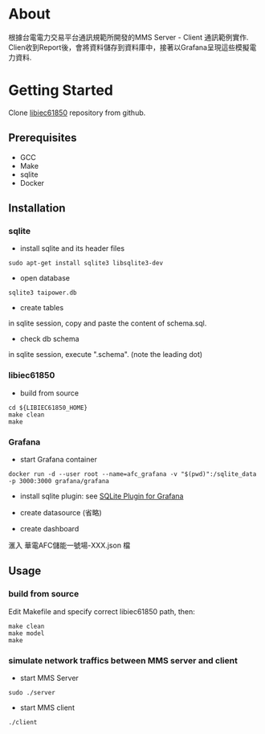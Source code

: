# About

根據台電電力交易平台通訊規範所開發的MMS Server - Client 通訊範例實作.
Clien收到Report後，會將資料儲存到資料庫中，接著以Grafana呈現這些模擬電力資料.

# Getting Started

Clone [libiec61850](https://github.com/mz-automation/libiec61850) repository from github.

## Prerequisites

- GCC
- Make
- sqlite
- Docker

## Installation

### sqlite

- install sqlite and its header files
```
sudo apt-get install sqlite3 libsqlite3-dev
```
- open database
```
sqlite3 taipower.db
```

- create tables

in sqlite session, copy and paste the content of schema.sql.

- check db schema

in sqlite session, execute ".schema". (note the leading dot)

### libiec61850

- build from source
```
cd ${LIBIEC61850_HOME}
make clean
make
```

### Grafana

- start Grafana container
```
docker run -d --user root --name=afc_grafana -v "$(pwd)":/sqlite_data -p 3000:3000 grafana/grafana
```

- install sqlite plugin: see [SQLite Plugin for Grafana](https://grafana.com/grafana/plugins/frser-sqlite-datasource/)

- create datasource (省略)

- create dashboard

滙入 華電AFC儲能一號場-XXX.json 檔

## Usage

### build from source

Edit Makefile and specify correct libiec61850 path, then:

```
make clean
make model
make
```

### simulate network traffics between MMS server and client

- start MMS Server
```
sudo ./server
```

- start MMS client
```
./client
```
